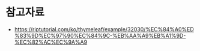 # 참고자료
* https://riptutorial.com/ko/thymeleaf/example/32030/%EC%84%A0%ED%83%9D%EC%97%90%EC%84%9C-%EB%AA%A9%EB%A1%9D-%EC%82%AC%EC%9A%A9